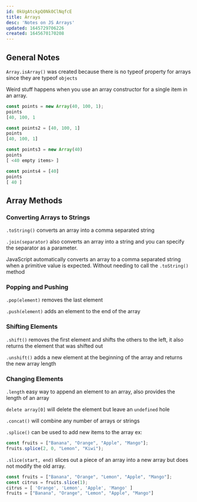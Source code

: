 ```yaml
---
id: 0kUgAtckpQ0Nk0ClNqfcE
title: Arrays
desc: 'Notes on JS Arrays'
updated: 1645729706226
created: 1645670170208
---
```

## General Notes

`Array.isArray()` was created because there is no typeof property for arrays since they are typeof `objects`

Weird stuff happens when you use an array constructor for a single item in an array.

```javascript
const points = new Array(40, 100, 1);
points
[40, 100, 1

const points2 = [40, 100, 1]
points
[40, 100, 1]

const points3 = new Array(40)
points
[ <40 empty items> ]

const points4 = [40]
points
[ 40 ]
```

## Array Methods

### Converting Arrays to Strings

`.toString()` converts an array into a comma separated string

`.join(separator)` also converts an array into a string and you can specify the separator as a parameter.

JavaScript automatically converts an array to a comma separated string when a primitive value is expected. Without needing to call the `.toString()` method

### Popping and Pushing

`.pop(element)` removes the last element

`.push(element)` adds an element to the end of the array

### Shifting Elements

`.shift()` removes the first element and shifts the others to the left, it also returns the element that was shifted out

`.unshift()` adds a new element at the beginning of the array and returns the new array length

### Changing Elements

`.length` easy way to append an element to an array, also provides the length of an array

`delete array[0]` will delete the element but leave an `undefined` hole

`.concat()` will combine any number of arrays or strings

`.splice()` can be used to add new items to the array ex:

```javascript
const fruits = ["Banana", "Orange", "Apple", "Mango"];
fruits.splice(2, 0, "Lemon", "Kiwi");
```

`.slice(start, end)` slices out a piece of an array into a new array but does not modify the old array.

```javascript
const fruits = ["Banana", "Orange", "Lemon", "Apple", "Mango"];
const citrus = fruits.slice(1);
citrus = [ 'Orange', 'Lemon', 'Apple', 'Mango' ]
fruits = ["Banana", "Orange", "Lemon", "Apple", "Mango"]
```


